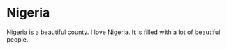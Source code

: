 <h1>Nigeria</h1>

<p>Nigeria is a beautiful county. I love Nigeria. It is filled with a lot of beautiful people.</p>
